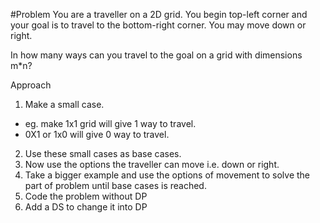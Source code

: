 #Problem
You are a traveller on a 2D grid. You begin top-left corner and your goal is to travel to the bottom-right corner. You may move down or right.

In how many ways can you travel to the goal on a grid with dimensions m*n?

Approach
1. Make a small case. 
  - eg. make 1x1 grid will give 1 way to travel.
  - 0X1 or 1x0 will give 0 way to travel.
2. Use these small cases as base cases.
3. Now use the options the traveller can move i.e. down or right.
4. Take a bigger example and use the options of movement to solve the part of problem until base cases is reached.
5. Code the problem without DP
6. Add a DS to change it into DP